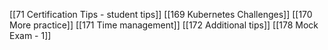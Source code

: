 [[71 Certification Tips - student tips]]
[[169 Kubernetes Challenges]]
[[170 More practice]]
[[171 Time management]]
[[172 Additional tips]]
[[178 Mock Exam - 1]]
